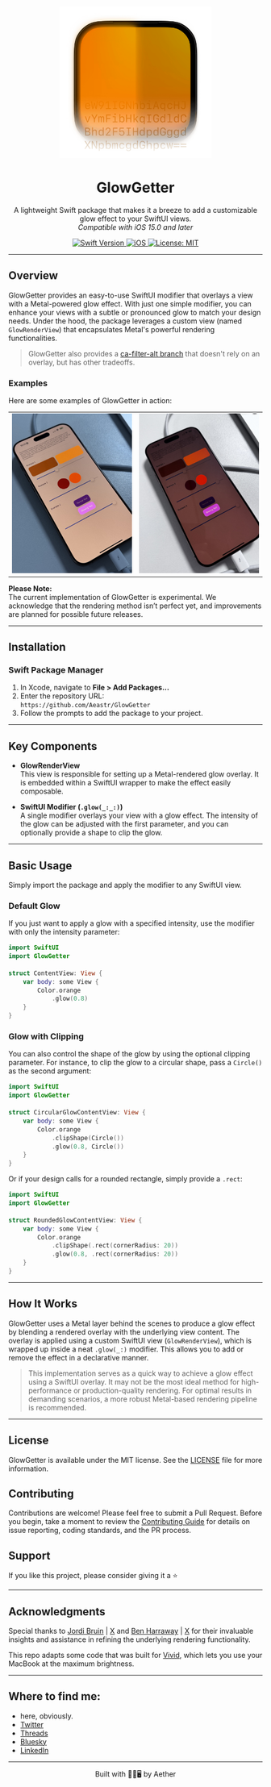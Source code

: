 <div align="center">
  <img width="300" height="300" src="/assets/icon.png" alt="GlowGetter Logo">
  <h1><b>GlowGetter</b></h1>
  <p>
    A lightweight Swift package that makes it a breeze to add a
    customizable glow effect to your SwiftUI views.
    <br>
    <i>Compatible with iOS 15.0 and later</i>
  </p>
</div>

<div align="center">
  <a href="https://swift.org">
    <img src="https://img.shields.io/badge/Swift-6.0-orange.svg" alt="Swift Version">
  </a>
  <a href="https://www.apple.com/ios/">
    <img src="https://img.shields.io/badge/iOS-15%2B-blue.svg" alt="iOS">
  </a>
  <a href="LICENSE">
    <img src="https://img.shields.io/badge/License-MIT-green.svg" alt="License: MIT">
  </a>
</div>


---

## **Overview**

GlowGetter provides an easy-to-use SwiftUI modifier that overlays a view with a Metal-powered glow effect. With just one simple modifier, you can enhance your views with a subtle or pronounced glow to match your design needs. Under the hood, the package leverages a custom view (named `GlowRenderView`) that encapsulates Metal's powerful rendering functionalities.

> GlowGetter also provides a [ca-filter-alt branch](https://github.com/Aeastr/GlowGetter/tree/ca-filter-alt) that doesn't rely on an overlay, but has other tradeoffs.

### **Examples**

Here are some examples of GlowGetter in action:

<div align="center">
<table>
  <tr>
    <td align="center">
      <img src="assets/example1.jpg" alt="Example 1" width="300">
    </td>
    <td align="center">
      <img src="assets/example2.jpg" alt="Example 2" width="300">
    </td>
  </tr>
</table>
</div>

**Please Note:**  
The current implementation of GlowGetter is experimental. We acknowledge that the rendering method isn’t perfect yet, and improvements are planned for possible future releases.

---

## **Installation**

### Swift Package Manager

1. In Xcode, navigate to **File > Add Packages...**
2. Enter the repository URL:  
   `https://github.com/Aeastr/GlowGetter`
3. Follow the prompts to add the package to your project.

---

## **Key Components**

- **GlowRenderView**  
  This view is responsible for setting up a Metal-rendered glow overlay. It is embedded within a SwiftUI wrapper to make the effect easily composable.

- **SwiftUI Modifier (`.glow(_:_:)`)**  
  A single modifier overlays your view with a glow effect. The intensity of the glow can be adjusted with the first parameter, and you can optionally provide a shape to clip the glow.

---

## **Basic Usage**

Simply import the package and apply the modifier to any SwiftUI view.

### **Default Glow**

If you just want to apply a glow with a specified intensity, use the modifier with only the intensity parameter:

```swift
import SwiftUI
import GlowGetter

struct ContentView: View {
    var body: some View {
        Color.orange
            .glow(0.8)
    }
}
```

### **Glow with Clipping**

You can also control the shape of the glow by using the optional clipping parameter. For instance, to clip the glow to a circular shape, pass a `Circle()` as the second argument:

```swift
import SwiftUI
import GlowGetter

struct CircularGlowContentView: View {
    var body: some View {
        Color.orange
            .clipShape(Circle())
            .glow(0.8, Circle())
    }
}
```

Or if your design calls for a rounded rectangle, simply provide a `.rect`:

```swift
import SwiftUI
import GlowGetter

struct RoundedGlowContentView: View {
    var body: some View {
        Color.orange
            .clipShape(.rect(cornerRadius: 20))
            .glow(0.8, .rect(cornerRadius: 20))
    }
}
```

---

## **How It Works**

GlowGetter uses a Metal layer behind the scenes to produce a glow effect by blending a rendered overlay with the underlying view content. The overlay is applied using a custom SwiftUI view (`GlowRenderView`), which is wrapped up inside a neat `.glow(_:)` modifier. This allows you to add or remove the effect in a declarative manner.

> This implementation serves as a quick way to achieve a glow effect using a SwiftUI overlay. It may not be the most ideal method for high-performance or production-quality rendering. For optimal results in demanding scenarios, a more robust Metal-based rendering pipeline is recommended.


---

## **License**

GlowGetter is available under the MIT license. See the [LICENSE](LICENSE) file for more information.

## Contributing

Contributions are welcome! Please feel free to submit a Pull Request. Before you begin, take a moment to review the [Contributing Guide](CONTRIBUTING.md) for details on issue reporting, coding standards, and the PR process.

## Support

If you like this project, please consider giving it a ⭐️

---

## **Acknowledgments**

Special thanks to [Jordi Bruin](https://github.com/jordibruin) | [X](https://x.com/jordibruin) and [Ben Harraway](https://github.com/BenLumenDigital) | [X](https://x.com/BenLumenDigital) for their invaluable insights and assistance in refining the underlying rendering functionality.

This repo adapts some code that was built for [Vivid](https://www.getvivid.app), which lets you use your MacBook at the maximum brightness.

---

## Where to find me:  
- here, obviously.  
- [Twitter](https://x.com/AetherAurelia)  
- [Threads](https://www.threads.net/@aetheraurelia)  
- [Bluesky](https://bsky.app/profile/aethers.world)  
- [LinkedIn](https://www.linkedin.com/in/willjones24)

---

<p align="center">Built with 🍏🌟🖥️ by Aether</p>
